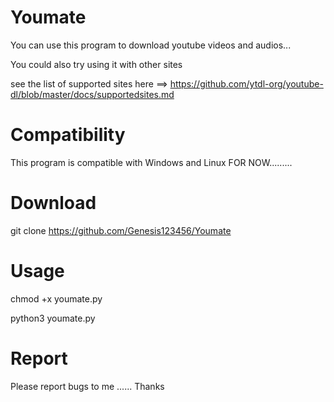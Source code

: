 # Youmate
You can use this program to download youtube videos and audios...

You could also try using it with other sites

see the list of supported sites here ==> https://github.com/ytdl-org/youtube-dl/blob/master/docs/supportedsites.md

# Compatibility
This program is compatible with Windows and Linux
FOR NOW.........

# Download
git clone https://github.com/Genesis123456/Youmate

# Usage
chmod +x youmate.py

python3 youmate.py

# Report
Please report bugs to me ......
Thanks
